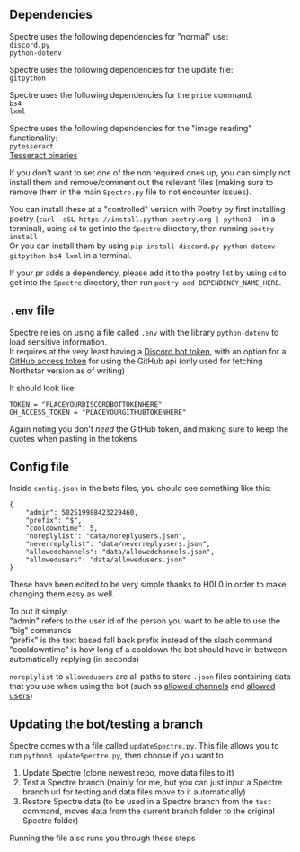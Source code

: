 ## Dependencies

Spectre uses the following dependencies for "normal" use:\
`discord.py`\
`python-dotenv`

Spectre uses the following dependencies for the update file:\
`gitpython` 

Spectre uses the following dependencies for the `price` command:\
`bs4`\
`lxml` 

Spectre uses the following dependencies for the "image reading" functionality:\
`pytesseract`\
[Tesseract binaries](https://tesseract-ocr.github.io/tessdoc/)

If you don't want to set one of the non required ones up, you can simply not install them and remove/comment out the relevant files (making sure to remove them in the main `Spectre.py` file to not encounter issues).

You can install these at a "controlled" version with Poetry by first installing poetry (`curl -sSL https://install.python-poetry.org | python3 -` in a terminal), using `cd` to get into the `Spectre` directory, then running `poetry install`\
Or you can install them by using `pip install discord.py python-dotenv gitpython bs4 lxml` in a terminal.

If your pr adds a dependency, please add it to the poetry list by using `cd` to get into the `Spectre` directory, then run `poetry add DEPENDENCY_NAME_HERE`.

## `.env` file

Spectre relies on using a file called `.env` with the library `python-dotenv` to load sensitive information.\
It requires at the very least having a [Discord bot token](https://discordpy.readthedocs.io/en/stable/discord.html), with an option for a [GitHub access token](https://docs.github.com/en/authentication/keeping-your-account-and-data-secure/managing-your-personal-access-tokens) for using the GitHub api (only used for fetching Northstar version as of writing) 

It should look like:
```
TOKEN = "PLACEYOURDISCORDBOTTOKENHERE"
GH_ACCESS_TOKEN = "PLACEYOURGITHUBTOKENHERE"
```
Again noting you don't _need_ the GitHub token, and making sure to keep the quotes when pasting in the tokens

## Config file

Inside `config.json` in the bots files, you should see something like this:
```
{
    "admin": 502519988423229460,
    "prefix": "$",
    "cooldowntime": 5, 
    "noreplylist": "data/noreplyusers.json",
    "neverreplylist": "data/neverreplyusers.json",
    "allowedchannels": "data/allowedchannels.json",
    "allowedusers": "data/allowedusers.json"
}
```
These have been edited to be very simple thanks to H0L0 in order to make changing them easy as well. 

To put it simply:\
"admin" refers to the user id of the person you want to be able to use the "big" commands\
"prefix" is the text based fall back prefix instead of the slash command\
"cooldowntime" is how long of a cooldown the bot should have in between automatically replying (in seconds) 

`noreplylist` to `allowedusers` are all paths to store `.json` files containing data that you use when using the bot (such as [allowed channels](https://github.com/itscynxx/Spectre/blob/main/cogs/AllowedChannels.py#L11) and [allowed users](https://github.com/itscynxx/Spectre/blob/main/Spectre.py#L116))

## Updating the bot/testing a branch

Spectre comes with a file called `updateSpectre.py`. This file allows you to run `python3 updateSpectre.py`, then choose if you want to 
1. Update Spectre (clone newest repo, move data files to it)
2. Test a Spectre branch (mainly for me, but you can just input a Spectre branch url for testing and data files move to it automatically)
3. Restore Spectre data (to be used in a Spectre branch from the `test` command, moves data from the current branch folder to the original Spectre folder)

Running the file also runs you through these steps

